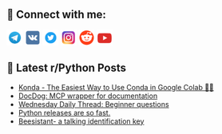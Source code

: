 ## 🔎 Connect with me:
[<img src="https://github.com/bullbesh/bullbesh/blob/main/images/Telegram.png" width="32" height="32" />](https://t.me/bullbesh)
[<img src="https://github.com/bullbesh/bullbesh/blob/main/images/VK.png" width="32" height="32" />](https://vk.com/bullbesh)
[<img src="https://github.com/bullbesh/bullbesh/blob/main/images/Twitter.png" width="32" height="32" />](https://twitter.com/bullbesh1)
[<img src="https://github.com/bullbesh/bullbesh/blob/main/images/Instagram.png" width="32" height="32" />](https://www.instagram.com/bullbesh)
[<img src="https://github.com/bullbesh/bullbesh/blob/main/images/Reddit.png" width="32" height="32" />](https://www.reddit.com/user/bullbesh)
[<img src="https://github.com/bullbesh/bullbesh/blob/main/images/YouTube.png" width="32" height="32" />](https://www.youtube.com/channel/UCtfjRs6uzgq5mfm8S06WTcg)

## 📕 Latest r/Python Posts
<!-- BLOG-POST-LIST:START -->
- [Konda - The Easiest Way to Use Conda in Google Colab 🚀🐍](https://www.reddit.com/r/Python/comments/1jk2ugp/konda_the_easiest_way_to_use_conda_in_google_colab/)
- [DocDog: MCP wrapper for documentation](https://www.reddit.com/r/Python/comments/1jk144z/docdog_mcp_wrapper_for_documentation/)
- [Wednesday Daily Thread: Beginner questions](https://www.reddit.com/r/Python/comments/1jjyfqx/wednesday_daily_thread_beginner_questions/)
- [Python releases are so fast.](https://www.reddit.com/r/Python/comments/1jjxrxk/python_releases_are_so_fast/)
- [Beesistant- a talking identification key](https://www.reddit.com/r/Python/comments/1jjv04p/beesistant_a_talking_identification_key/)
<!-- BLOG-POST-LIST:END -->
